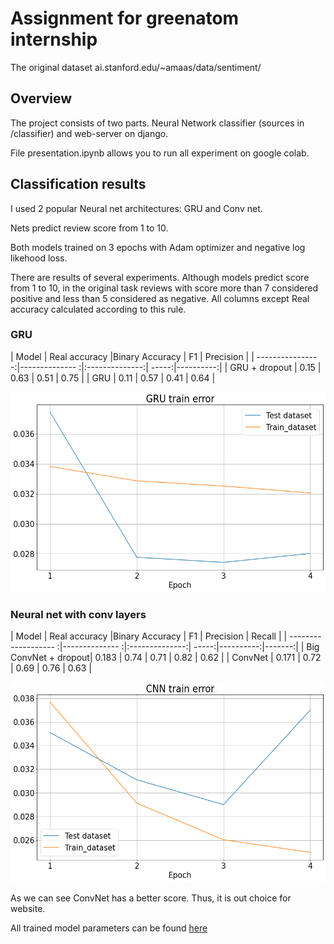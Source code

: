 # Assignment for greenatom internship

The original dataset ai.stanford.edu/~amaas/data/sentiment/

## Overview
The project consists of two parts. Neural Network classifier 
(sources in /classifier) and web-server on django.

File presentation.ipynb allows you to run all experiment on google colab.



## Classification results
I used 2 popular Neural net architectures: GRU and Conv net.

Nets predict review score from 1 to 10.

Both models trained on 3 epochs with Adam optimizer and negative log likehood loss.

There are results of several experiments. Although models predict 
score from 1 to 10, in the original task reviews with score more than 7 considered positive 
and less than 5 considered as negative. All columns except Real accuracy calculated according 
to this rule.  

### GRU

| Model            | Real accuracy  |Binary Accuracy | F1    | Precision |
| ----------------:|-------------- :|:--------------:| -----:|----------:|
| GRU + dropout    | 0.15           | 0.63           | 0.51  | 0.75      |
| GRU              | 0.11           | 0.57           | 0.41  | 0.64      | 


<p align="center"><img src="/img/gru.png" width="600" height="320"/></p>

### Neural net with conv layers

| Model                | Real accuracy  |Binary Accuracy | F1    | Precision | Recall |
| ------------------- :|-------------- :|:--------------:| -----:|----------:|-------:|
| Big ConvNet + dropout| 0.183          | 0.74           | 0.71  | 0.82      | 0.62   |
| ConvNet              | 0.171          | 0.72           | 0.69  | 0.76      | 0.63   |

<p align="center"><img src="/img/cnn.png" width="600" height="320"/></p>

 As we can see ConvNet has a better score. Thus, it is out choice for website.
 
 All trained model parameters can be found [here](drive.google.com/drive/folders/1S7h-KGgstiYbPRJSlNR39ulGSEAArl_w?usp=sharing)
